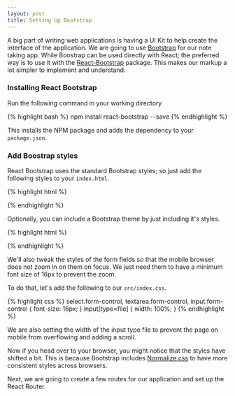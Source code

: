 ```yaml
---
layout: post
title: Setting Up Bootstrap
---
```


A big part of writing web applications is having a UI Kit to help create the interface of the application. We are going to use [Bootstrap](http://getbootstrap.com) for our note taking app. While Boostrap can be used directly with React; the preferred way is to use it with the [React-Bootstrap](https://react-bootstrap.github.io) package. This makes our markup a lot simpler to implement and understand.

### Installing React Bootstrap

Run the following command in your working directory

{% highlight bash %}
npm install react-bootstrap --save
{% endhighlight %}

This installs the NPM package and adds the dependency to your `package.json`.

### Add Boostrap styles

React Bootstrap uses the standard Bootstrap styles; so just add the following styles to your `index.html`.

{% highlight html %}
<link rel="stylesheet" href="https://maxcdn.bootstrapcdn.com/bootstrap/latest/css/bootstrap.min.css">
{% endhighlight %}

Optionally, you can include a Bootstrap theme by just including it's styles.

{% highlight html %}
<link rel="stylesheet" href="https://maxcdn.bootstrapcdn.com/bootstrap/latest/css/bootstrap-theme.min.css">
{% endhighlight %}

We'll also tweak the styles of the form fields so that the mobile browser does not zoom in on them on focus. We just need them to have a minimum font size of 16px to prevent the zoom.

To do that, let's add the following to our `src/index.css`.

{% highlight css %}
select.form-control,
textarea.form-control,
input.form-control {
  font-size: 16px;
}
input[type=file] {
  width: 100%;
}
{% endhighlight %}

We are also setting the width of the input type file to prevent the page on mobile from overflowing and adding a scroll.

Now if you head over to your browser, you might notice that the styles have shifted a bit. This is because Bootstrap includes [Normalize.css](http://necolas.github.io/normalize.css/) to have more consistent styles across browsers.

Next, we are going to create a few routes for our application and set up the React Router.
